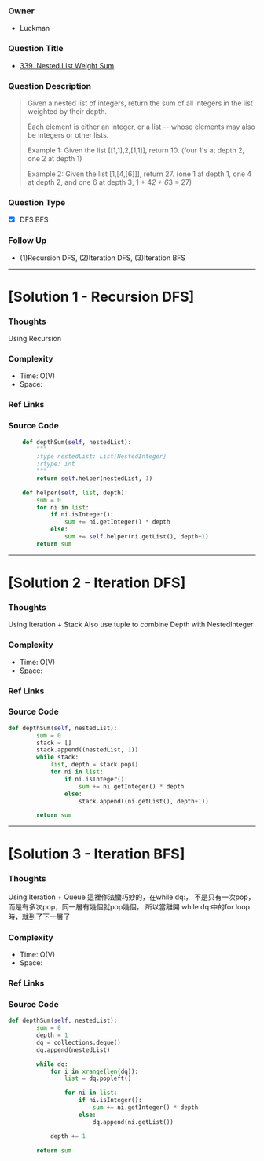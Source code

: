 ### Owner
- Luckman

### Question Title
- [339. Nested List Weight Sum](https://leetcode.com/problems/nested-list-weight-sum/)

### Question Description
> Given a nested list of integers, return the sum of all integers in the list weighted by their depth.
>
> Each element is either an integer, or a list -- whose elements may also be integers or other lists.
>
> Example 1:
> Given the list [[1,1],2,[1,1]], return 10. (four 1's at depth 2, one 2 at depth 1)
>
> Example 2:
> Given the list [1,[4,[6]]], return 27. (one 1 at depth 1, one 4 at depth 2, and one 6 at depth 3; 1 + 4*2 + 6*3 = 27)


### Question Type
- [x] DFS BFS

### Follow Up
- (1)Recursion DFS, (2)Iteration DFS, (3)Iteration BFS

---------------------------------------------------------------------------
# [Solution 1 - Recursion DFS]


### Thoughts
Using Recursion

### Complexity
- Time:  O(V)
- Space:


### Ref Links


### Source Code
```python
    def depthSum(self, nestedList):
        """
        :type nestedList: List[NestedInteger]
        :rtype: int
        """
        return self.helper(nestedList, 1)

    def helper(self, list, depth):
        sum = 0
        for ni in list:
            if ni.isInteger():
                sum += ni.getInteger() * depth
            else:
                sum += self.helper(ni.getList(), depth+1)    
        return sum
```


---------------------------------------------------------------------------
# [Solution 2 - Iteration DFS]


### Thoughts
Using Iteration + Stack
Also use tuple to combine Depth with NestedInteger

### Complexity
- Time:  O(V)
- Space:


### Ref Links


### Source Code
```python
def depthSum(self, nestedList):
        sum = 0
        stack = []
        stack.append((nestedList, 1))
        while stack:
            list, depth = stack.pop()
            for ni in list:
                if ni.isInteger():
                    sum += ni.getInteger() * depth
                else:
                    stack.append((ni.getList(), depth+1))

        return sum
```


---------------------------------------------------------------------------
# [Solution 3 - Iteration BFS]


### Thoughts
Using Iteration + Queue
這裡作法蠻巧妙的，在while dq:，
不是只有一次pop，而是有多次pop，同一層有幾個就pop幾個，
所以當離開 while dq:中的for loop時，就到了下一層了

### Complexity
- Time:  O(V)
- Space:


### Ref Links


### Source Code
```python
def depthSum(self, nestedList):
        sum = 0
        depth = 1
        dq = collections.deque()
        dq.append(nestedList)

        while dq:
            for i in xrange(len(dq)):
                list = dq.popleft()

                for ni in list:
                    if ni.isInteger():
                        sum += ni.getInteger() * depth
                    else:
                        dq.append(ni.getList())

            depth += 1

        return sum
```
